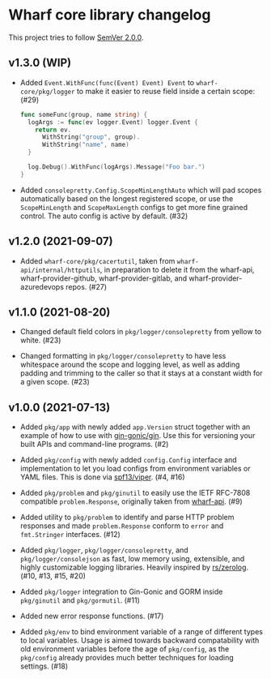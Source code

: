 # Wharf core library changelog

This project tries to follow [SemVer 2.0.0](https://semver.org/).

<!--
	When composing new changes to this list, try to follow convention.

	The WIP release shall be updated just before adding the Git tag.
	From (WIP) to (YYYY-MM-DD), ex: (2021-02-09) for 9th of Febuary, 2021

	A good source on conventions can be found here:
	https://changelog.md/
-->

## v1.3.0 (WIP)

- Added `Event.WithFunc(func(Event) Event) Event` to `wharf-core/pkg/logger` to
  make it easier to reuse field inside a certain scope: (#29)

  ```go
  func someFunc(group, name string) {
    logArgs := func(ev logger.Event) logger.Event {
      return ev.
        WithString("group", group).
        WithString("name", name)
    }

    log.Debug().WithFunc(logArgs).Message("Foo bar.")
  }
  ```

- Added `consolepretty.Config.ScopeMinLengthAuto` which will pad scopes
  automatically based on the longest registered scope, or use the
  `ScopeMinLength` and `ScopeMaxLength` configs to get more fine grained
  control. The auto config is active by default. (#32)

## v1.2.0 (2021-09-07)

- Added `wharf-core/pkg/cacertutil`, taken from `wharf-api/internal/httputils`,
  in preparation to delete it from the wharf-api, wharf-provider-github,
  wharf-provider-gitlab, and wharf-provider-azuredevops repos. (#27)

## v1.1.0 (2021-08-20)

- Changed default field colors in `pkg/logger/consolepretty` from yellow to
  white. (#23)

- Changed formatting in `pkg/logger/consolepretty` to have less whitespace
  around the scope and logging level, as well as adding padding and trimming to
  the caller so that it stays at a constant width for a given scope. (#23)

## v1.0.0 (2021-07-13)

- Added `pkg/app` with newly added `app.Version` struct together with an example
  of how to use with [gin-gonic/gin](https://github.com/gin-gonic/gin).
  Use this for versioning your built APIs and command-line programs. (#2)

- Added `pkg/config` with newly added `config.Config` interface and
  implementation to let you load configs from environment variables or YAML
  files. This is done via [spf13/viper](https://github.com/spf13/viper).
  (#4, #16)

- Added `pkg/problem` and `pkg/ginutil` to easily use the IETF RFC-7808
  compatible `problem.Response`, originally taken from
  [wharf-api](https://github.com/iver-wharf/wharf-api). (#9)

- Added utility to `pkg/problem` to identify and parse HTTP problem responses
  and made `problem.Response` conform to `error` and `fmt.Stringer` interfaces.
  (#12)

- Added `pkg/logger`, `pkg/logger/consolepretty`, and `pkg/logger/consolejson`
  as fast, low memory using, extensible, and highly customizable logging
  libraries. Heavily inspired by [rs/zerolog](https://github.com/rs/zerolog).
  (#10, #13, #15, #20)

- Added `pkg/logger` integration to Gin-Gonic and GORM inside `pkg/ginutil` and
  `pkg/gormutil`. (#11)

- Added new error response functions. (#17)

- Added `pkg/env` to bind environment variable of a range of different types to
  local variables. Usage is aimed towards backward compatability with old
  environment variables before the age of `pkg/config`, as the `pkg/config`
  already provides much better techniques for loading settings. (#18)
